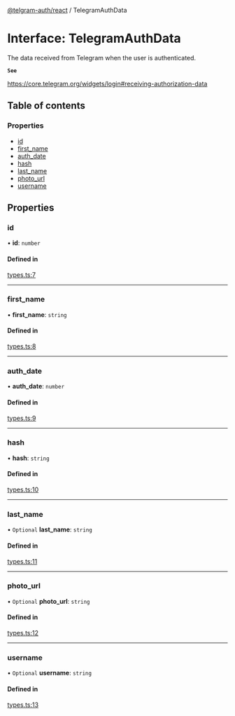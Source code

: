 [@telgram-auth/react](../README.md) / TelegramAuthData

# Interface: TelegramAuthData

The data received from Telegram when the user is authenticated.

**`See`**

https://core.telegram.org/widgets/login#receiving-authorization-data

## Table of contents

### Properties

- [id](TelegramAuthData.md#id)
- [first\_name](TelegramAuthData.md#first_name)
- [auth\_date](TelegramAuthData.md#auth_date)
- [hash](TelegramAuthData.md#hash)
- [last\_name](TelegramAuthData.md#last_name)
- [photo\_url](TelegramAuthData.md#photo_url)
- [username](TelegramAuthData.md#username)

## Properties

### id

• **id**: `number`

#### Defined in

[types.ts:7](https://github.com/manzoorwanijk/telegram-auth/blob/bb906d2/packages/react/src/types.ts#L7)

___

### first\_name

• **first\_name**: `string`

#### Defined in

[types.ts:8](https://github.com/manzoorwanijk/telegram-auth/blob/bb906d2/packages/react/src/types.ts#L8)

___

### auth\_date

• **auth\_date**: `number`

#### Defined in

[types.ts:9](https://github.com/manzoorwanijk/telegram-auth/blob/bb906d2/packages/react/src/types.ts#L9)

___

### hash

• **hash**: `string`

#### Defined in

[types.ts:10](https://github.com/manzoorwanijk/telegram-auth/blob/bb906d2/packages/react/src/types.ts#L10)

___

### last\_name

• `Optional` **last\_name**: `string`

#### Defined in

[types.ts:11](https://github.com/manzoorwanijk/telegram-auth/blob/bb906d2/packages/react/src/types.ts#L11)

___

### photo\_url

• `Optional` **photo\_url**: `string`

#### Defined in

[types.ts:12](https://github.com/manzoorwanijk/telegram-auth/blob/bb906d2/packages/react/src/types.ts#L12)

___

### username

• `Optional` **username**: `string`

#### Defined in

[types.ts:13](https://github.com/manzoorwanijk/telegram-auth/blob/bb906d2/packages/react/src/types.ts#L13)
